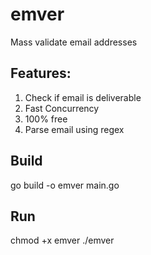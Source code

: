 # emver
Mass validate email addresses


## Features:

1. Check if email is deliverable
2. Fast Concurrency
3. 100% free
4. Parse email using regex


## Build 
go build -o emver main.go

## Run

chmod +x emver
./emver

